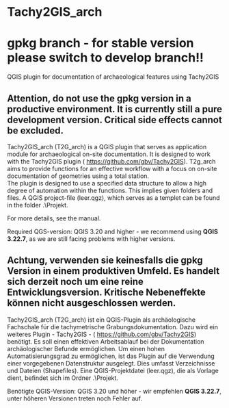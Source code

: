# Tachy2GIS_arch
# gpkg branch - for stable version please switch to develop branch!!

QGIS plugin for documentation of archaeological features using Tachy2GIS

## Attention, do not use the gpkg version in a productive environment. It is currently still a pure development version. Critical side effects cannot be excluded.

Tachy2GIS_arch (T2G_arch) is a QGIS plugin that serves as application module for archaeological on-site documentation. It is designed to work with the Tachy2GIS plugin ( <https://github.com/gbv/Tachy2GIS>).
T2g_arch aims to provide functions for an effective workflow with a focus on on-site documentation of geometries using a total station.  
The plugin is designed to use a specified data structure to allow a high degree of automation within the functions. This implies given folders and files. 
A QGIS project-file (leer.qgz), which serves as a templet can be found in the folder .\Projekt.   

For more details, see the manual.

Required QGS-version: QGIS 3.20 and higher - we recommend using **QGIS 3.22.7**, as we are still facing problems with higher versions.


## Achtung, verwenden sie keinesfalls die gpkg Version in einem produktiven Umfeld. Es handelt sich derzeit noch um eine reine Entwicklungsversion. Kritische Nebeneffekte können nicht ausgeschlossen werden.

Tachy2GIS_arch (T2G_arch) ist ein QGIS-Plugin als archäologische Fachschale für die tachymetrische  Grabungsdokumentation. Dazu wird ein weiteres Plugin -  Tachy2GIS - ( <https://github.com/gbv/Tachy2GIS>) benötigt.
Es soll einen effektiven Arbeitsablauf bei der Dokumentation archäologischer Befunde ermöglichen.
Um einen hohen Automatisierungsgrad zu ermöglichen, ist das Plugin auf die Verwendung einer vorgegebenen Datenstruktur ausgelegt. Dies umfasst Verzeichnisse und Dateien (Shapefiles). Eine QGIS-Projektdatei (leer.qgz), die als Vorlage dient, befindet sich im Ordner .\Projekt. 

Benötigte QGIS-Version: QGIS 3.20 und höher - wir empfehlen **QGIS 3.22.7**, unter höheren Versionen treten noch Fehler auf.
